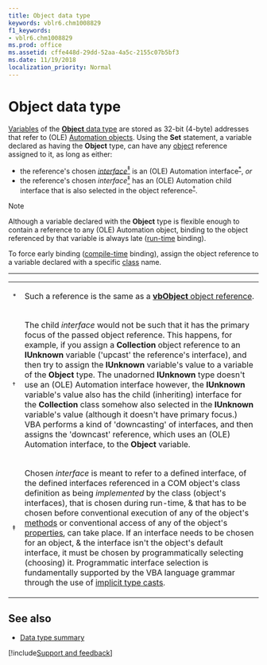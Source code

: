 ```yaml
---
title: Object data type
keywords: vblr6.chm1008829
f1_keywords:
- vblr6.chm1008829
ms.prod: office
ms.assetid: cffe448d-29dd-52aa-4a5c-2155c07b5bf3
ms.date: 11/19/2018
localization_priority: Normal
---
```



# Object data type

[Variables](../../Glossary/vbe-glossary.md#variable) of the [**Object** data type](../../Glossary/vbe-glossary.md#object-data-type) are stored as 32-bit (4-byte) addresses that refer to (OLE) [Automation objects](../../Glossary/vbe-glossary.md#automation-object). Using the **Set** statement, a variable declared as having the **Object** type, can have any [object](../../glossary/vbe-glossary#object) reference assigned to it, as long as either:
- the reference's chosen [_interface_](../../Glossary/vbe-glossary.md#interface)[<sup>&Dagger;</sup>](#doubledaggerfootnote "Chosen interface is meant to refer to a defined interface, of the defined interfaces referenced in a COM object's class definition as being implemented by the class (object's interfaces), that is chosen during run-time, & that has to be chosen before conventional execution of any of the object's methods or conventional access of any of the object's properties, can take place. If an interface needs to be chosen for an object, & the interface isn't the object's default interface, it must be chosen by programmatically selecting (choosing) it. Programmatic interface selection is fundamentally supported by the VBA language grammar through the use of implicit type casts.") is an (OLE) Automation interface<sup>[*](#asteriskfootnote "Such a reference is the same as a vbObject object reference.")</sup>, _or_
- the reference's chosen _interface_[<sup>&Dagger;</sup>](#doubledaggerfootnote "Chosen interface is meant to refer to a defined interface, of the defined interfaces referenced in a COM object's class definition as being implemented by the class (object's interfaces), that is chosen during run-time, & that has to be chosen before conventional execution of any of the object's methods or conventional access of any of the object's properties, can take place. If an interface needs to be chosen for an object, & the interface isn't the object's default interface, it must be chosen by programmatically selecting (choosing) it. Programmatic interface selection is fundamentally supported by the VBA language grammar through the use of implicit type casts.") has an (OLE) Automation child interface that is also selected in the object reference<sup>[&dagger;](#daggerfootnote "The child interface would not be such that it has the primary focus of the passed object reference. This happens, for example, if you assign a Collection object reference to an IUnknown variable, and then try to assign the IUnknown variable's value to a variable of the Object type. ...")</sup>.

> [!NOTE] 
> Although a variable declared with the **Object** type is flexible enough to contain a reference to any (OLE) Automation object, binding to the object referenced by that variable is always late ([run-time](../../Glossary/vbe-glossary.md#run-time) binding). 
> 
> To force early binding ([compile-time](../../Glossary/vbe-glossary.md#compile-time) binding), assign the object reference to a variable declared with a specific [class](../../Glossary/vbe-glossary.md#class) name.

<hr>

<table>
 <tr><td><a name="asteriskfootnote"><sup>*</sup></a></td><td> 
   
   Such a reference is the same as a [**vbObject** object reference](../../Concepts/Getting-Started/vartype-constants.md).</td></tr>
 <tr><td><a name="daggerfootnote"><sup>&dagger;</sup></a></td><td>

   The child _interface_ would not be such that it has the primary focus of the passed object reference. This happens, for example, if you assign a **Collection** object reference to an **IUnknown** variable ('upcast' the reference's interface), and then try to assign the **IUnknown** variable's value to a variable of the **Object** type. The unadorned **IUnknown** type doesn't use an (OLE) Automation interface however, the **IUnknown** variable's value also has the child (inheriting) interface for the **Collection** class somehow also selected in the **IUnknown** variable's value (although it doesn't have primary focus.) VBA performs a kind of 'downcasting' of interfaces, and then assigns the 'downcast' reference, which uses an (OLE) Automation interface, to the **Object** variable.</td></tr>
<tr><td><a name="doubldaggerfootnote"><sup>&Dagger;</sup></a></td><td>

   Chosen _interface_ is meant to refer to a defined interface, of the defined interfaces referenced in a COM object's class definition as being _implemented_ by the class (object's interfaces), that is chosen during run-time, & that has to be chosen before conventional execution of any of the object's [methods](../../glossary/vbe-glossary.md#method) or conventional access of any of the object's [properties](../../glossary/vbe-glossary.md#property), can take place. If an interface needs to be chosen for an object, & the interface isn't the object's default interface, it must be chosen by programmatically selecting (choosing) it. Programmatic interface selection is fundamentally supported by the VBA language grammar through the use of [implicit type casts](../../Reference/User-Interface-Help/data-type-summary.md#implicit-conversions--casts).</td></tr>
</table>

## See also

- [Data type summary](data-type-summary.md)

[!include[Support and feedback](~/includes/feedback-boilerplate.md)]
